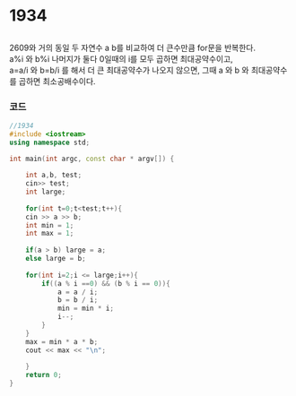 # 1934

##
2609와 거의 동일
두 자연수 a b를 비교하여 더 큰수만큼 for문을 반복한다.  
a%i 와 b%i 나머지가 둘다 0일때의 i를 모두 곱하면 최대공약수이고,  
a=a/i 와 b=b/i 를 해서 더 큰 최대공약수가 나오지 않으면, 그때 a 와 b 와 최대공약수를 곱하면 최소공배수이다.

### 코드

```c++
//1934
#include <iostream>
using namespace std;

int main(int argc, const char * argv[]) {
    
    int a,b, test;
    cin>> test;
    int large;
    
    for(int t=0;t<test;t++){
    cin >> a >> b;
    int min = 1;
    int max = 1;
    
    if(a > b) large = a;
    else large = b;
    
    for(int i=2;i <= large;i++){
        if((a % i ==0) && (b % i == 0)){
            a = a / i;
            b = b / i;
            min = min * i;
            i--;
        }
    }
    max = min * a * b;
    cout << max << "\n";
        
    }
    return 0;
}

```
